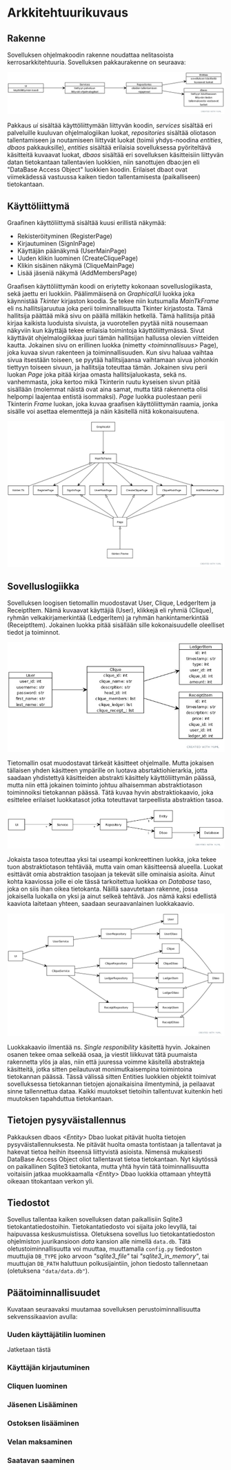 # Arkkitehtuurikuvaus #

## Rakenne ##

Sovelluksen ohjelmakoodin rakenne noudattaa nelitasoista kerrosarkkitehtuuria. Sovelluksen pakkaurakenne on seuraava:

![pakkaukaavio](./kuvat/pakkauskaavio.jpg)

Pakkaus _ui_ sisältää käyttöliittymään liittyvän koodin, _services_ sisältää eri palveluille kuuluvan ohjelmalogiikan luokat, _repositories_ sisältää oliotason tallentamiseen ja noutamiseen liittyvät luokat (toimii yhdys-noodina _entities_, _dbaos_ pakkauksille), _entities_ sisältää erilaisia sovelluksessa pyöriteltävä käsitteitä kuvaavat luokat, _dbaos_ sisältää eri sovelluksen käsitteisiin liittyvän datan tietokantaan tallentavien luokkien, niin sanottujen dbao:jen eli "DataBase Access Object" luokkien koodin. Erilaiset dbaot ovat viimekädessä vastuussa kaiken tiedon tallentamisesta (paikalliseen) tietokantaan.

## Käyttöliittymä ##

Graafinen käyttöliittymä sisältää kuusi erillistä näkymää:

- Rekisteröityminen (RegisterPage)
- Kirjautuminen (SignInPage)
- Käyttäjän päänäkymä (UserMainPage)
- Uuden klikin luominen (CreateCliquePage)
- Klikin sisäinen näkymä (CliqueMainPage)
- Lisää jäseniä näkymä (AddMembersPage)

Graafisen käyttöliittymän koodi on eriytetty kokonaan sovelluslogiikasta, sekä jaettu eri luokkiin. Päälimmäisenä on _GraphicalUi_ luokka joka käynnistää _Tkinter_ kirjaston koodia. Se tekee niin kutsumalla _MainTkFrame_ eli ns.hallitsijaruutua joka perii toiminnallisuutta Tkinter kirjastosta. Tämä hallitsija päättää mikä sivu on päällä milläkin hetkellä. Tämä hallitsija pitää kirjaa kaikista luoduista sivuista, ja vuorotellen pyytää niitä nousemaan näkyviin kun käyttäjä tekee erilaisia toimintoja käyttöliittymässä. Sivut käyttävät ohjelmalogiikkaa juuri tämän hallitsijan hallussa olevien viitteiden kautta. Jokainen sivu on erillinen luokka (nimetty _\<toiminnallisuus\>_ Page), joka kuvaa sivun rakenteen ja toiminnallisuuden. Kun sivu haluaa vaihtaa sivua itsestään toiseen, se pyytää hallitsijaansa vaihtamaan sivua johonkin tiettyyn toiseen sivuun, ja hallitsija toteuttaa tämän. Jokainen sivu perii luokan _Page_ joka pitää kirjaa omasta hallitsijaluokasta, sekä ns. vanhemmasta, joka kertoo mikä Tkinterin ruutu kyseisen sivun pitää sisällään (molemmat näistä ovat aina samat, mutta tätä rakennetta olisi helpompi laajentaa entistä isommaksi). _Page_ luokka puolestaan perii Tkinterin _Frame_ luokan, joka kuvaa graafisen käyttöliittymän raamia, jonka sisälle voi asettaa elementtejä ja näin käsitellä niitä kokonaisuutena.
  
![uiLuokkakaavio](./kuvat/ui_luokkakaavio.jpg)

## Sovelluslogiikka ##

Sovelluksen loogisen tietomallin muodostavat User, Clique, LedgerItem ja ReceiptItem. Nämä kuvaavat käyttäjiä (User), klikkejä eli ryhmiä (Clique), ryhmän velkakirjamerkintää (LedgerItem) ja ryhmän hankintamerkintää (ReceiptItem). Jokainen luokka pitää sisällään sille kokonaisuudelle oleelliset tiedot ja toiminnot.

![tietomalli](./kuvat/tietomalli.jpg)

Tietomallin osat muodostavat tärkeät käsitteet ohjelmalle. Mutta jokaisen tällaisen yhden käsitteen ympärille on luotava absrtaktiohierarkia, jotta saadaan yhdistettyä käsitteiden abstrakti käsittely käyttöliittymän päässä, mutta niin että jokainen toiminto johtuu alhaisemman abstraktiotason toiminnoiksi tietokannan päässä. Tätä kuvaa hyvin abstraktiokaavio, joka esittelee erilaiset luokkatasot jotka toteuttavat tarpeellista abstraktion tasoa.

![abstraktiokaavio](./kuvat/abstraktiokaavio.jpg)

Jokaista tasoa toteuttaa yksi tai useampi konkreettinen luokka, joka tekee tuon abstraktiotason tehtävää, mutta vain oman käsitteensä alueella. Luokat esittävät omia abstraktion tasojaan ja tekevät sille ominaisia asioita. Ainut kohta kaaviossa jolle ei ole tässä tarkoitettua luokkaa on _Database_ taso, joka on siis ihan oikea tietokanta. Näillä saavutetaan rakenne, jossa jokaisella luokalla on yksi ja ainut selkeä tehtävä. Jos nämä kaksi edellistä kaaviota laitetaan yhteen, saadaan seuraavanlainen luokkakaavio.

![luokkakaavio](./kuvat/luokkakaavio_v2.jpg)

Luokkakaavio ilmentää ns. _Single responibility_ käsitettä hyvin. Jokainen osanen tekee omaa selkeää osaa, ja viestit liikkuvat tätä puumaista rakennetta ylös ja alas, niin että juuressa voimme käsitellä abstrakteja käsitteitä, jotka sitten peilautuvat monimutkaisempina toimintoina tietokannan päässä. Tässä välissä sitten Entities luokkien objektit toimivat sovelluksessa tietokannan tietojen ajonaikaisina ilmentyminä, ja peilaavat sinne tallennettua dataa. Kaikki muutokset tietoihin tallentuvat kuitenkin heti muutoksen tapahduttua tietokantaan.

## Tietojen pysyväistallennus ##

Pakkauksen dbaos _\<Entity\>_ Dbao luokat pitävät huolta tietojen pysyväistallennuksesta. Ne pitävät huolta omasta tontistaan ja tallentavat ja hakevat tietoa heihin itseensä liittyvistä asioista. Nimensä mukaisesti DataBase Access Object oliot tallentavat tietoa tietokantaan. Nyt käytössä on paikallinen Sqlite3 tietokanta, mutta yhtä hyvin tätä toiminnallisuutta voitaisiin jatkaa muokkaamalla  _\<Entity\>_ Dbao luokkia ottamaan yhteyttä oikeaan titokantaan verkon yli.

## Tiedostot ##

Sovellus tallentaa kaiken sovelluksen datan paikallisiin Sqlite3 tietokantatiedostoihin. Tietokantatiedosto voi sijaita joko levyllä, tai haipuvassa keskusmuistissa. Oletuksena sovellus luo tietokantatiedoston ohjelmiston juurikansioon _data_ kansion alle nimellä `data.db`. Tätä oletustoiminnallisuutta voi muuttaa, muuttamalla `config.py` tiedoston muuttujia `DB_TYPE` joko arvoon _"sqlite3_file"_ tai _"sqlite3_in_memory"_, tai muuttujan `DB_PATH` haluttuun polkusijaintiin, johon tiedosto tallennetaan (oletuksena `"data/data.db"`).

## Päätoiminnallisuudet ##

Kuvataan seuraavaksi muutamaa sovelluksen perustoiminnallisuutta sekvenssikaavion avulla:

### Uuden käyttäjätilin luominen ###

Jatketaan tästä

### Käyttäjän kirjautuminen ###
### Cliquen luominen ###
### Jäsenen Lisääminen ###
### Ostoksen lisääminen ###
### Velan maksaminen ###
### Saatavan saaminen ###
